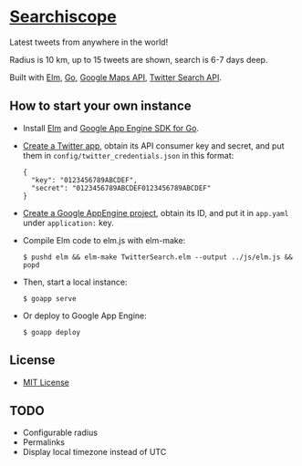 [Searchiscope](http://searchiscope.appspot.com)
==============
Latest tweets from anywhere in the world!

Radius is 10 km, up to 15 tweets are shown, search is 6-7 days deep.

Built with [Elm](http://elm-lang.org/), [Go](https://golang.org/),
[Google Maps API](https://developers.google.com/maps/documentation/javascript/),
[Twitter Search API](https://dev.twitter.com/rest/public/search).

How to start your own instance
------------------------------
- Install [Elm](http://elm-lang.org/install) and [Google App Engine SDK for Go](https://cloud.google.com/appengine/docs/go/).

- [Create a Twitter app](https://apps.twitter.com/), obtain its API consumer key and secret, and put them in `config/twitter_credentials.json` in this format:
  ```
  {
    "key": "0123456789ABCDEF",
    "secret": "0123456789ABCDEF0123456789ABCDEF"
  }
  ```

- [Create a Google AppEngine project](https://console.cloud.google.com/), obtain its ID, and put it in `app.yaml` under `application:` key.

- Compile Elm code to elm.js with elm-make:
  ```
  $ pushd elm && elm-make TwitterSearch.elm --output ../js/elm.js && popd
  ```

- Then, start a local instance:
  ```
  $ goapp serve
  ```

- Or deploy to Google App Engine:
  ```
  $ goapp deploy
  ```

License
-------
- [MIT License](http://opensource.org/licenses/mit-license.php)

TODO
----
- Configurable radius
- Permalinks
- Display local timezone instead of UTC
